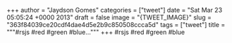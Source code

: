 
+++
author = "Jaydson Gomes"
categories = ["tweet"]
date = "Sat Mar 23 05:05:24 +0000 2013"
draft = false
image = "{TWEET_IMAGE}"
slug = "363f84039ce20cdf4dae4d5e2b9c850508ccca5d"
tags = ["tweet"]
title = """#rsjs #red #green #blue..."""
+++
#rsjs #red #green #blue

